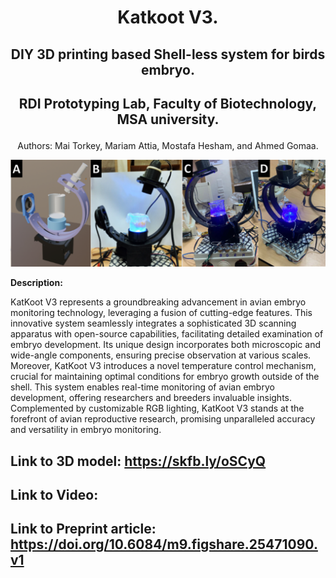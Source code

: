 # **<p align="center"> Katkoot V3.</p>**
## <p align="center"> DIY 3D printing based Shell-less system for birds embryo. </p>
## <p align="center"> RDI Prototyping Lab, Faculty of Biotechnology, MSA university. </p>
<p align="center"> Authors: Mai Torkey, Mariam Attia, Mostafa Hesham, and  Ahmed Gomaa. </p>
 
<p align="center"> 
<img src= "incubator.png"> 
</p>

**Description:**

KatKoot V3 represents a groundbreaking advancement in avian embryo monitoring technology, leveraging a fusion of cutting-edge features. This innovative system seamlessly integrates a sophisticated 3D scanning apparatus with open-source capabilities, facilitating detailed examination of embryo development. Its unique design incorporates both microscopic and wide-angle components, ensuring precise observation at various scales. Moreover, KatKoot V3 introduces a novel temperature control mechanism, crucial for maintaining optimal conditions for embryo growth outside of the shell. This system enables real-time monitoring of avian embryo development, offering researchers and breeders invaluable insights. Complemented by customizable RGB lighting, KatKoot V3 stands at the forefront of avian reproductive research, promising unparalleled accuracy and versatility in embryo monitoring.

## Link to 3D model: https://skfb.ly/oSCyQ
## Link to Video:
## Link to Preprint article: https://doi.org/10.6084/m9.figshare.25471090.v1
